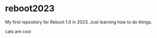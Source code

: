 # reboot2023
My first repository for Reboot 1.0 in 2023.
Just learning how to do things.

cats are cool
